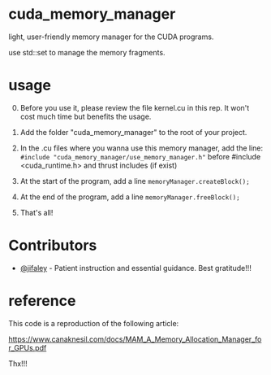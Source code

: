 # cuda_memory_manager
light, user-friendly memory manager for the CUDA programs.

use std::set to manage the memory fragments.

# usage

0. Before you use it, please review the file kernel.cu in this rep. It won't cost much time but benefits the usage.

1. Add the folder "cuda_memory_manager" to the root of your project.

2. In the .cu files where you wanna use this memory manager, add the line:
`
#include "cuda_memory_manager/use_memory_manager.h"
`
before #include <cuda_runtime.h> and thrust includes (if exist)

3. At the start of the program, add a line
`
memoryManager.createBlock();
`

4. At the end of the program, add a line
`
 memoryManager.freeBlock();
`

5. That's all!

# Contributors

- [@jifaley](https://github.com/jifaley) - Patient instruction and essential guidance. Best gratitude!!!

# reference

This code is a reproduction of the following article:

https://www.canaknesil.com/docs/MAM_A_Memory_Allocation_Manager_for_GPUs.pdf

Thx!!!
